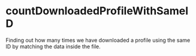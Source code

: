 # countDownloadedProfileWithSameID
Finding out how many times we have downloaded a profile using the same ID by matching the data inside the file.
